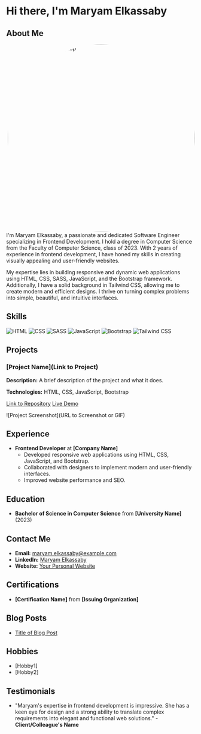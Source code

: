 # Hi there, I'm Maryam Elkassaby

## About Me
<img src="https://img.freepik.com/free-photo/view-3d-woman-using-laptop_23-2150710060.jpg?t=st=1718986712~exp=1718990312~hmac=7aae53654f680b0edeeb9870afe66ea18f8473957d02796995f77ed15228fbc7&w=826" alt="3D Woman Using Laptop" align="right" style="border-radius: 50%; width: 500px; height: 500px; margin-left: 20px;">

I'm Maryam Elkassaby, a passionate and dedicated Software Engineer specializing in Frontend Development. I hold a degree in Computer Science from the Faculty of Computer Science, class of 2023. With 2 years of experience in frontend development, I have honed my skills in creating visually appealing and user-friendly websites.

My expertise lies in building responsive and dynamic web applications using HTML, CSS, SASS, JavaScript, and the Bootstrap framework. Additionally, I have a solid background in Tailwind CSS, allowing me to create modern and efficient designs. I thrive on turning complex problems into simple, beautiful, and intuitive interfaces.

## Skills
![HTML](https://img.shields.io/badge/HTML-E34F26?style=for-the-badge&logo=html5&logoColor=white)
![CSS](https://img.shields.io/badge/CSS-1572B6?style=for-the-badge&logo=css3&logoColor=white)
![SASS](https://img.shields.io/badge/SASS-CC6699?style=for-the-badge&logo=sass&logoColor=white)
![JavaScript](https://img.shields.io/badge/JavaScript-F7DF1E?style=for-the-badge&logo=javascript&logoColor=black)
![Bootstrap](https://img.shields.io/badge/Bootstrap-563D7C?style=for-the-badge&logo=bootstrap&logoColor=white)
![Tailwind CSS](https://img.shields.io/badge/Tailwind_CSS-38B2AC?style=for-the-badge&logo=tailwind-css&logoColor=white)

## Projects
### [Project Name](Link to Project)
**Description:** A brief description of the project and what it does.

**Technologies:** HTML, CSS, JavaScript, Bootstrap

[Link to Repository](URL)
[Live Demo](URL)

![Project Screenshot](URL to Screenshot or GIF)

<!-- Repeat for other projects -->

## Experience
- **Frontend Developer** at **[Company Name]**
  - Developed responsive web applications using HTML, CSS, JavaScript, and Bootstrap.
  - Collaborated with designers to implement modern and user-friendly interfaces.
  - Improved website performance and SEO.

## Education
- **Bachelor of Science in Computer Science** from **[University Name]** (2023)

## Contact Me
- **Email:** maryam.elkassaby@example.com
- **LinkedIn:** [Maryam Elkassaby](URL)
- **Website:** [Your Personal Website](URL)

## Certifications
- **[Certification Name]** from **[Issuing Organization]**

## Blog Posts
- [Title of Blog Post](URL)

## Hobbies
- [Hobby1]
- [Hobby2]

## Testimonials
- "Maryam's expertise in frontend development is impressive. She has a keen eye for design and a strong ability to translate complex requirements into elegant and functional web solutions." - **Client/Colleague's Name**
